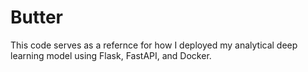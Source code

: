 # Butter
This code serves as a refernce for how I deployed my analytical deep learning model using Flask, FastAPI, and Docker.

